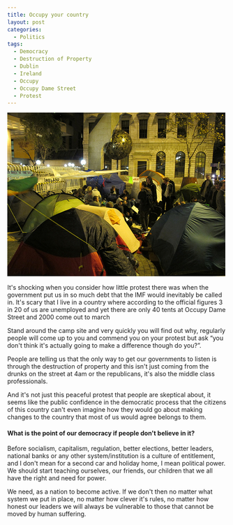 ```yaml
---
title: Occupy your country
layout: post
categories:
  - Politics
tags:
  - Democracy
  - Destruction of Property
  - Dublin
  - Ireland
  - Occupy
  - Occupy Dame Street
  - Protest
---
```

![](/assets/images/2011/11/6224764019_e46b3e8d1a.jpg "6224764019_e46b3e8d1a")

It's shocking when you consider how little protest there was when the government put us in so much debt that the IMF would inevitably be called in. It's scary that I live in a country where according to the official figures 3 in 20 of us are unemployed and yet there are only 40 tents at Occupy Dame Street and 2000 come out to march

Stand around the camp site and very quickly you will find out why, regularly people will come up to you and commend you on your protest but ask “you don't think it's actually going to make a difference though do you?”.

<!--more-->

People are telling us that the only way to get our governments to listen is through the destruction of property and this isn't just coming from the drunks on the street at 4am or the republicans, it's also the middle class professionals.

And it's not just this peaceful protest that people are skeptical about, it seems like the public confidence in the democratic process that the citizens of this country can't even imagine how they would go about making changes to the country that most of us would agree belongs to them.

#### What is the point of our democracy if people don't believe in it?

Before socialism, capitalism, regulation, better elections, better leaders, national banks or any other system/institution is a culture of entitlement, and I don't mean for a second car and holiday home, I mean political power. We should start teaching ourselves, our friends, our children that we all have the right and need for power.

We need, as a nation to become active. If we don't then no matter what system we put in place, no matter how clever it's rules, no matter how honest our leaders we will always be vulnerable to those that cannot be moved by human suffering.